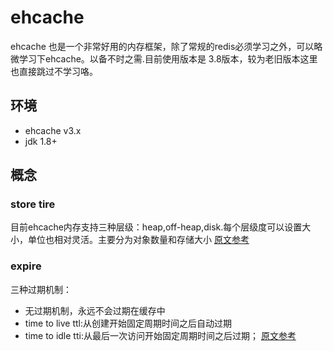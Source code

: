 # ehcache
ehcache 也是一个非常好用的内存框架，除了常规的redis必须学习之外，可以略微学习下ehcache。以备不时之需.目前使用版本是 3.8版本，较为老旧版本这里也直接跳过不学习咯。

## 环境
* ehcache v3.x
* jdk 1.8+

## 概念
### store tire
目前ehcache内存支持三种层级：heap,off-heap,disk.每个层级度可以设置大小，单位也相对灵活。主要分为对象数量和存储大小 
[原文参考]()
### expire
三种过期机制：
* 无过期机制，永远不会过期在缓存中
* time to live ttl:从创建开始固定周期时间之后自动过期
* time to idle tti:从最后一次访问开始固定周期时间之后过期；
[原文参考](https://www.ehcache.org/documentation/3.8/expiry.html)

## 
